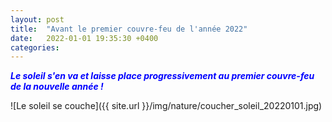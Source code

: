 ```yaml
---
layout: post
title:  "Avant le premier couvre-feu de l'année 2022"
date:   2022-01-01 19:35:30 +0400
categories: 
---
```


<span style="color: blue">***Le soleil s'en va et laisse place progressivement au premier couvre-feu de la nouvelle année !***</span>

![Le soleil se couche]({{ site.url }}/img/nature/coucher_soleil_20220101.jpg)